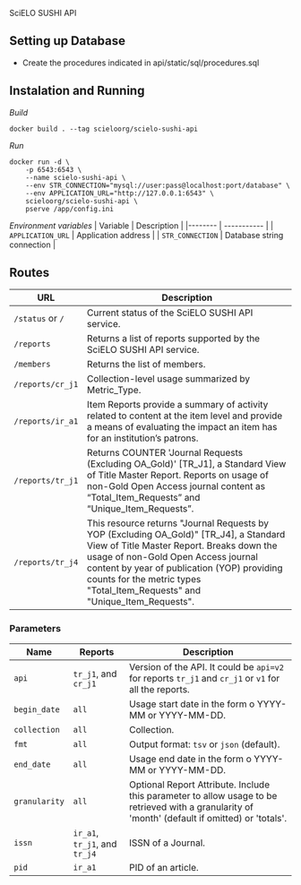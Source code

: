 SciELO SUSHI API

## Setting up Database
- Create the procedures indicated in api/static/sql/procedures.sql

## Instalation and Running
_Build_
```shell script
docker build . --tag scieloorg/scielo-sushi-api
```

_Run_
```
docker run -d \
    -p 6543:6543 \
    --name scielo-sushi-api \
    --env STR_CONNECTION="mysql://user:pass@localhost:port/database" \
    --env APPLICATION_URL="http://127.0.0.1:6543" \
    scieloorg/scielo-sushi-api \
    pserve /app/config.ini
```

_Environment variables_
| Variable | Description |
|-------- | ----------- |
| `APPLICATION_URL` | Application address |
| `STR_CONNECTION` | Database string connection |


## Routes

URL | Description |
|----|----|
| `/status` or `/` | Current status of the SciELO SUSHI API service. |
| `/reports` | Returns a list of reports supported by the SciELO SUSHI API service. |
| `/members` | Returns the list of members. |
| `/reports/cr_j1` | Collection-level usage summarized by Metric_Type. |
| `/reports/ir_a1` | Item Reports provide a summary of activity related to content at the item level and provide a means of evaluating the impact an item has for an institution’s patrons. |
| `/reports/tr_j1` | Returns COUNTER 'Journal Requests (Excluding OA_Gold)' [TR_J1], a Standard View of Title Master Report. Reports on usage of non-Gold Open Access journal content as “Total_Item_Requests” and “Unique_Item_Requests”. |
| `/reports/tr_j4` | This resource returns "Journal Requests by YOP (Excluding OA_Gold)" [TR_J4], a Standard View of Title Master Report. Breaks down the usage of non-Gold Open Access journal content by year of publication (YOP) providing counts for the metric types "Total_Item_Requests" and "Unique_Item_Requests". |


### Parameters
| Name | Reports | Description |
|------|---------|-------------|
| `api` | `tr_j1`, and `cr_j1` | Version of the API. It could be `api=v2` for reports `tr_j1` and `cr_j1` or `v1` for all the reports. |
| `begin_date` | `all` | Usage start date in the form o YYYY-MM or YYYY-MM-DD. |
| `collection`  | `all` | Collection. |
| `fmt` | `all` | Output format: `tsv` or `json` (default). |
| `end_date` | `all` | Usage end date in the form o YYYY-MM or YYYY-MM-DD. |
| `granularity` | `all` | Optional Report Attribute. Include this parameter to allow usage to be retrieved with a granularity of 'month' (default if omitted) or 'totals'. |
| `issn` | `ir_a1`, `tr_j1`, and `tr_j4` | ISSN of a Journal. |
| `pid` | `ir_a1` | PID of an article. |